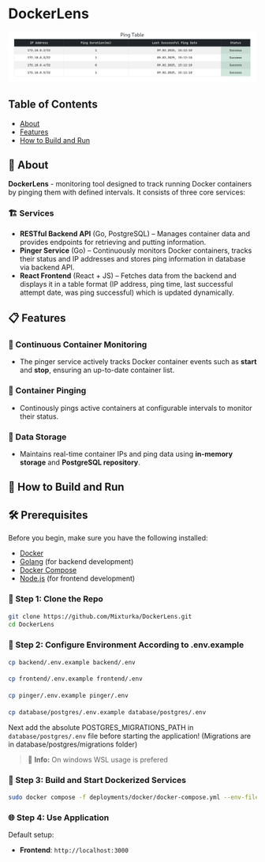# DockerLens
![alt text](image.png)
## Table of Contents
- [About](#-about)
- [Features](#-features)
- [How to Build and Run](#-how-to-build-and-run)

## 🔎 About
**DockerLens** - monitoring tool designed to track running Docker containers by pinging them with defined intervals. It consists of three core services:

### 🏗 Services  
- **RESTful Backend API** (Go, PostgreSQL) – Manages container data and provides endpoints for retrieving and putting information.  
- **Pinger Service** (Go) – Continuously monitors Docker containers, tracks their status and IP addresses and stores ping information in database via backend API.
- **React Frontend** (React + JS) – Fetches data from the backend and displays it in a table format (IP address, ping time, last successful attempt date, was ping successful) which is updated dynamically.  

## 📋 Features
### 🚀 Continuous Container Monitoring  
- The pinger service actively tracks Docker container events such as **start** and **stop**, ensuring an up-to-date container list.  
### 📡 Container Pinging  
- Continously pings active containers at configurable intervals to monitor their status.  
### 💾 Data Storage  
- Maintains real-time container IPs and ping data using **in-memory storage** and **PostgreSQL repository**.  


## 🚀 How to Build and Run
## 🛠 Prerequisites  
Before you begin, make sure you have the following installed:  

- [Docker](https://docs.docker.com/get-docker/)
- [Golang](https://go.dev/dl/) (for backend development)
- [Docker Compose](https://docs.docker.com/compose/install/)  
- [Node.js](https://nodejs.org/) (for frontend development)  

### 📑 Step 1: Clone the Repo
```sh
git clone https://github.com/Mixturka/DockerLens.git
cd DockerLens
```

### 🔀 Step 2: Configure Environment According to .env.example
```sh
cp backend/.env.example backend/.env

cp frontend/.env.example frontend/.env

cp pinger/.env.example pinger/.env

cp database/postgres/.env.example database/postgres/.env
```
Next add the absolute POSTGRES_MIGRATIONS_PATH in `database/postgres/.env` file before starting the application! (Migrations are in database/postgres/migrations folder)
> 📘 **Info:** On windows WSL usage is prefered

### 🐳 Step 3: Build and Start Dockerized Services
```sh
sudo docker compose -f deployments/docker/docker-compose.yml --env-file=database/postgres/.env up
```

### 🌐 Step 4: Use Application
Default setup:
- **Frontend**: `http://localhost:3000`